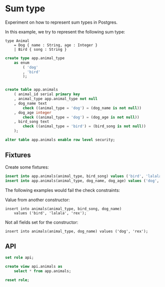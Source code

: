 # Sum type

Experiment on how to represent sum types in Postgres.

In this example, we try to represent the following sum type:

    type Animal
        = Dog { name : String, age : Integer }
        | Bird { song : String }

```sql
create type app.animal_type
    as enum
        ( 'dog'
        , 'bird'
        );


create table app.animals
    ( animal_id serial primary key
    , animal_type app.animal_type not null
    , dog_name text
        check ((animal_type = 'dog') = (dog_name is not null))
    , dog_age integer
        check ((animal_type = 'dog') = (dog_age is not null))
    , bird_song text
        check ((animal_type = 'bird') = (bird_song is not null))
    );

```

```sql
alter table app.animals enable row level security;

```

## Fixtures

Create some fixtures:

```sql
insert into app.animals(animal_type, bird_song) values ('bird', 'lalala');
insert into app.animals(animal_type, dog_name, dog_age) values ('dog', 'rex', 7);

```

The following examples would fail the check constraints:

Value from another constructor:

    insert into animals(animal_type, bird_song, dog_name)
        values ('bird', 'lalala', 'rex');

Not all fields set for the constructor:

    insert into animals(animal_type, dog_name) values ('dog', 'rex');

## API

```sql
set role api;

create view api.animals as
    select * from app.animals;

reset role;

```
